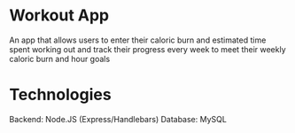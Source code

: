 # Workout App
An app that allows users to enter their caloric burn and estimated time spent working out and track their progress every week to meet their weekly caloric burn and hour goals


# Technologies
Backend: Node.JS (Express/Handlebars)
Database: MySQL
